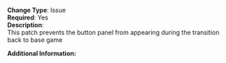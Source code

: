 **Change Type**: Issue</br>
**Required**: Yes</br>
**Description**: </br>
This patch prevents the button panel from appearing during the transition back to base game
</br>

**Additional Information:**
</br>
